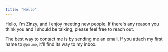 ```yaml
---
title: "Hello"
---
```

Hello, I'm Zinzy, and I enjoy meeting new people. If there's any reason you think you and I should be talking, please feel free to reach out.

The best way to contact me is by sending me an email. If you attach my first name to `@pm.me`, it'll find its way to my inbox.

